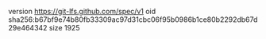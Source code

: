 version https://git-lfs.github.com/spec/v1
oid sha256:b67bf9e74b80fb33309ac97d31cbc06f95b0986b1ce80b2292db67d29e464342
size 1925
